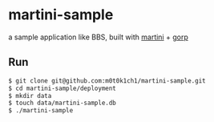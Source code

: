 martini-sample
==============

a sample application like BBS, built with [martini](https://github.com/go-martini/martini) + [gorp](https://github.com/coopernurse/gorp)

## Run

``` sh
$ git clone git@github.com:m0t0k1ch1/martini-sample.git
$ cd martini-sample/deployment
$ mkdir data
$ touch data/martini-sample.db
$ ./martini-sample
```

